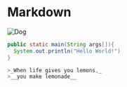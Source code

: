 # Markdown

![Dog](https://i.ytimg.com/vi/SfLV8hD7zX4/maxresdefault.jpg)

  ```Java
  public static main(String args[]){
    System.out.println("Hello World!")
  }

>_When life gives you lemons,_
>__you make lemonade__
